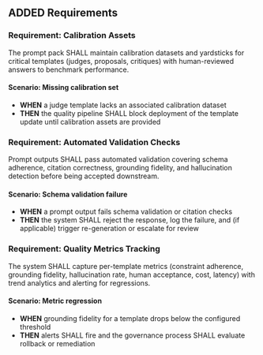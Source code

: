 ## ADDED Requirements
### Requirement: Calibration Assets
The prompt pack SHALL maintain calibration datasets and yardsticks for critical templates (judges, proposals, critiques) with human-reviewed answers to benchmark performance.

#### Scenario: Missing calibration set
- **WHEN** a judge template lacks an associated calibration dataset
- **THEN** the quality pipeline SHALL block deployment of the template update until calibration assets are provided

### Requirement: Automated Validation Checks
Prompt outputs SHALL pass automated validation covering schema adherence, citation correctness, grounding fidelity, and hallucination detection before being accepted downstream.

#### Scenario: Schema validation failure
- **WHEN** a prompt output fails schema validation or citation checks
- **THEN** the system SHALL reject the response, log the failure, and (if applicable) trigger re-generation or escalate for review

### Requirement: Quality Metrics Tracking
The system SHALL capture per-template metrics (constraint adherence, grounding fidelity, hallucination rate, human acceptance, cost, latency) with trend analytics and alerting for regressions.

#### Scenario: Metric regression
- **WHEN** grounding fidelity for a template drops below the configured threshold
- **THEN** alerts SHALL fire and the governance process SHALL evaluate rollback or remediation
